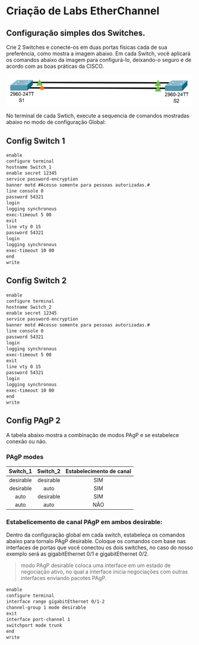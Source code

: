 
<h1> Criação de Labs EtherChannel</h1>

<h2>Configuração simples dos Switches.</h2>

Crie 2 Switches e conecte-os em duas portas físicas cada de sua preferência, como mostra a imagem abaixo. Em cada Switch, você aplicará os comandos abaixo da imagem para configurá-lo, deixando-o seguro e de acordo com as boas práticas da CISCO.</p>

<p align="center">
  <img width="500" src="https://github.com/mtsXD/lab_CISCO/blob/main/IMGS_PT/Cria%C3%A7%C3%A3o_cada_Switch.png?raw=true">
</p>

No terminal de cada Swtich, execute a sequencia de comandos mostradas abaixo no modo de configuração Global:</p>
<h2>Config Switch 1</h2>

```
enable
configure terminal
hostname Switch_1
enable secret 12345
service password-encryption 
banner motd #Acesso somente para pessoas autorizadas.#
line console 0
password 54321
login
logging synchronous
exec-timeout 5 00
exit
line vty 0 15
password 54321
login
logging synchronous
exec-timeout 10 00
end
write
```
<h2>Config Switch 2</h2>

```
enable
configure terminal
hostname Switch_2
enable secret 12345
service password-encryption 
banner motd #Acesso somente para pessoas autorizadas.#
line console 0
password 54321
login
logging synchronous
exec-timeout 5 00
exit
line vty 0 15
password 54321
login
logging synchronous
exec-timeout 10 00
end
write
```
<h2>Config PAgP 2</h2>

<p>A tabela abaixo mostra a combinação de modos PAgP e se estabelece conexão ou não.</p>

### PAgP modes

|Switch_1|Switch_2|Estabelecimento de canal|
|:------:|:------:|:----------------------:|
|desirable|desirable|SIM|
|desirable|auto|SIM|
|auto|desirable|SIM|
|auto|auto|NÃO|

### Estabelicemento de canal PAgP em ambos desirable:

Dentro da configuração global em cada switch, estabeleça os comandos abaixo para tornalo PAgP desirable. Coloque os comandos com base nas interfaces de portas que você conectou os dois switches, no caso do nosso exemplo será as gigabitEthernet 0/1 e gigabitEthernet 0/2.
>
>modo PAgP desirable coloca uma interface em um estado de negociação ativo, no qual a interface inicia negociações com outras interfaces enviando pacotes PAgP.

```
enable
configure terminal
interface range gigabitEthernet 0/1-2
channel-group 1 mode desirable
exit
interface port-channel 1
switchport mode trunk 
end
write
```
